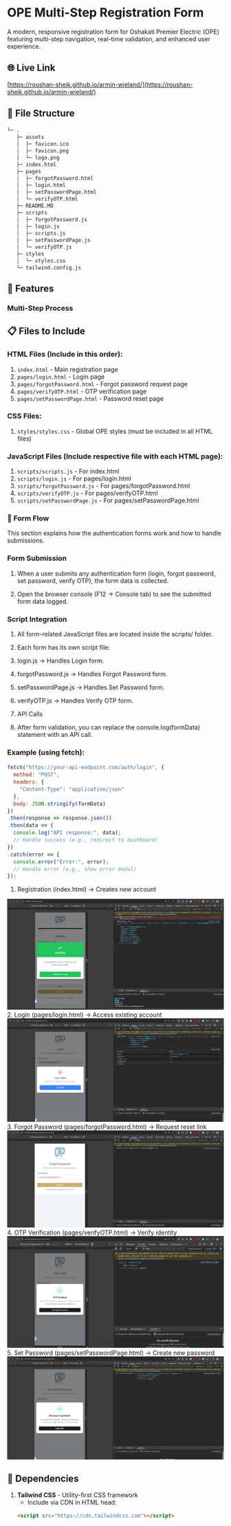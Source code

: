 # OPE Multi-Step Registration Form

A modern, responsive registration form for Oshakati Premier Electric (OPE) featuring multi-step navigation, real-time validation, and enhanced user experience.

 
## 🌐 Live Link
[https://roushan-sheik.github.io/armin-wieland/](https://roushan-sheik.github.io/armin-wieland/)


## 📁 File Structure
```
└─ .
   ├─ assets
   │  ├─ favicon.ico
   │  ├─ favicon.png
   │  └─ logo.png
   ├─ index.html
   ├─ pages
   │  ├─ forgotPassword.html
   │  ├─ login.html
   │  ├─ setPasswordPage.html
   │  └─ verifyOTP.html
   ├─ README.MD
   ├─ scripts
   │  ├─ forgotPassword.js
   │  ├─ login.js
   │  ├─ scripts.js
   │  ├─ setPasswordPage.js
   │  └─ verifyOTP.js
   ├─ styles
   │  └─ styles.css
   └─ tailwind.config.js

```
## 🚀 Features
### Multi-Step Process


## 📋 Files to Include

### HTML Files (Include in this order):
1. `index.html` - Main registration page
2. `pages/login.html` - Login page
3. `pages/forgotPassword.html` - Forgot password request page
4. `pages/verifyOTP.html` - OTP verification page
5. `pages/setPasswordPage.html` - Password reset page

### CSS Files:
1. `styles/styles.css` - Global OPE styles (must be included in all HTML files)

### JavaScript Files (Include respective file with each HTML page):
1. `scripts/scripts.js` - For index.html
2. `scripts/login.js` - For pages/login.html
3. `scripts/forgotPassword.js` - For pages/forgotPassword.html
4. `scripts/verifyOTP.js` - For pages/verifyOTP.html
5. `scripts/setPasswordPage.js` - For pages/setPasswordPage.html

### 🔄 Form Flow

This section explains how the authentication forms work and how to handle submissions.

### Form Submission

1. When a user submits any authentication form (login, forgot password, set password, verify OTP), the form data is collected.

2. Open the browser console (F12 → Console tab) to see the submitted form data logged.

### Script Integration

1. All form-related JavaScript files are located inside the scripts/ folder.

2. Each form has its own script file:

3. login.js → Handles Login form.

4. forgotPassword.js → Handles Forgot Password form.

5. setPasswordPage.js → Handles Set Password form.

6. verifyOTP.js → Handles Verify OTP form.

7. API Calls

8. After form validation, you can replace the console.log(formData) statement with an API call.

### Example (using fetch):

```js
fetch("https://your-api-endpoint.com/auth/login", {
  method: "POST",
  headers: {
    "Content-Type": "application/json"
  },
  body: JSON.stringify(formData)
})
.then(response => response.json())
.then(data => {
  console.log("API response:", data);
  // Handle success (e.g., redirect to dashboard)
})
.catch(error => {
  console.error("Error:", error);
  // Handle error (e.g., show error modal)
});
```

1. Registration (index.html) → Creates new account
  <img src="./assets/inspect/register.png" alt="">
2. Login (pages/login.html) → Access existing account
  <img src="./assets/inspect/login.png" alt="">
3. Forgot Password (pages/forgotPassword.html) → Request reset link
  <img src="./assets/inspect/forgotPassword.png" alt="">
4. OTP Verification (pages/verifyOTP.html) → Verify identity
  <img src="./assets/inspect/verifyOtp.png" alt="">
5. Set Password (pages/setPasswordPage.html) → Create new password
  <img src="./assets/inspect/setPassword.png" alt="">

## 🔧 Dependencies

1. **Tailwind CSS** - Utility-first CSS framework
   - Include via CDN in HTML head:
   ```html
   <script src="https://cdn.tailwindcss.com"></script>